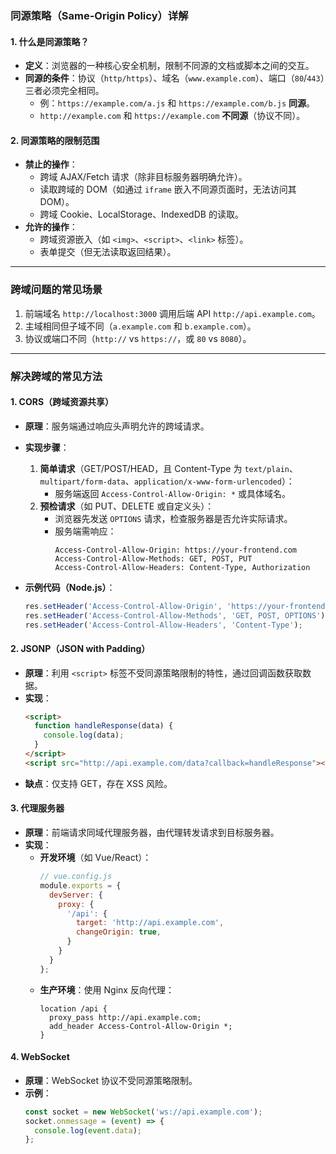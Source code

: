 ### 同源策略（Same-Origin Policy）详解

#### 1. **什么是同源策略？**
   - **定义**：浏览器的一种核心安全机制，限制不同源的文档或脚本之间的交互。
   - **同源的条件**：协议（`http/https`）、域名（`www.example.com`）、端口（`80`/`443`）三者必须完全相同。
     - 例：`https://example.com/a.js` 和 `https://example.com/b.js` **同源**。
     - `http://example.com` 和 `https://example.com` **不同源**（协议不同）。

#### 2. **同源策略的限制范围**
   - **禁止的操作**：
     - 跨域 AJAX/Fetch 请求（除非目标服务器明确允许）。
     - 读取跨域的 DOM（如通过 `iframe` 嵌入不同源页面时，无法访问其 DOM）。
     - 跨域 Cookie、LocalStorage、IndexedDB 的读取。
   - **允许的操作**：
     - 跨域资源嵌入（如 `<img>`、`<script>`、`<link>` 标签）。
     - 表单提交（但无法读取返回结果）。

---

### 跨域问题的常见场景
1. 前端域名 `http://localhost:3000` 调用后端 API `http://api.example.com`。
2. 主域相同但子域不同（`a.example.com` 和 `b.example.com`）。
3. 协议或端口不同（`http://` vs `https://`，或 `80` vs `8080`）。

---

### 解决跨域的常见方法

#### 1. **CORS（跨域资源共享）**
   - **原理**：服务端通过响应头声明允许的跨域请求。
   - **实现步骤**：
     1. **简单请求**（GET/POST/HEAD，且 Content-Type 为 `text/plain`、`multipart/form-data`、`application/x-www-form-urlencoded`）：
        - 服务端返回 `Access-Control-Allow-Origin: *` 或具体域名。
     2. **预检请求**（如 PUT、DELETE 或自定义头）：
        - 浏览器先发送 `OPTIONS` 请求，检查服务器是否允许实际请求。
        - 服务端需响应：
          ```http
          Access-Control-Allow-Origin: https://your-frontend.com
          Access-Control-Allow-Methods: GET, POST, PUT
          Access-Control-Allow-Headers: Content-Type, Authorization
          ```

   - **示例代码（Node.js）**：
     ```javascript
     res.setHeader('Access-Control-Allow-Origin', 'https://your-frontend.com');
     res.setHeader('Access-Control-Allow-Methods', 'GET, POST, OPTIONS');
     res.setHeader('Access-Control-Allow-Headers', 'Content-Type');
     ```

#### 2. **JSONP（JSON with Padding）**
   - **原理**：利用 `<script>` 标签不受同源策略限制的特性，通过回调函数获取数据。
   - **实现**：
     ```html
     <script>
       function handleResponse(data) {
         console.log(data);
       }
     </script>
     <script src="http://api.example.com/data?callback=handleResponse"></script>
     ```
   - **缺点**：仅支持 GET，存在 XSS 风险。

#### 3. **代理服务器**
   - **原理**：前端请求同域代理服务器，由代理转发请求到目标服务器。
   - **实现**：
     - **开发环境**（如 Vue/React）：
       ```javascript
       // vue.config.js
       module.exports = {
         devServer: {
           proxy: {
             '/api': {
               target: 'http://api.example.com',
               changeOrigin: true,
             }
           }
         }
       };
       ```
     - **生产环境**：使用 Nginx 反向代理：
       ```nginx
       location /api {
         proxy_pass http://api.example.com;
         add_header Access-Control-Allow-Origin *;
       }
       ```

#### 4. **WebSocket**
   - **原理**：WebSocket 协议不受同源策略限制。
   - **示例**：
     ```javascript
     const socket = new WebSocket('ws://api.example.com');
     socket.onmessage = (event) => {
       console.log(event.data);
     };
     ```